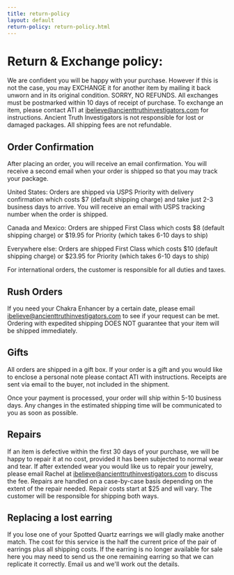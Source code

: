 ```yaml
---
title: return-policy
layout: default
return-policy: return-policy.html
---
```


# Return & Exchange policy:

We are confident you will be happy with your purchase. However if this is not the case, you may EXCHANGE it for another item by mailing it back unworn and in its original condition. SORRY, NO REFUNDS.  All exchanges must be postmarked within 10 days of receipt of purchase. To exchange an item, please contact ATI at ibelieve@ancienttruthinvestigators.com for instructions. Ancient Truth Investigators is not responsible for lost or damaged packages. All shipping fees are not refundable.


## Order Confirmation

After placing an order, you will receive an email confirmation. You will receive a second email when your order is shipped so that you may track your package.

United States: Orders are shipped via USPS Priority with delivery confirmation which costs $7 (default shipping charge) and take just 2-3 business days to arrive. You will receive an email with USPS tracking number when the order is shipped.

Canada and Mexico: Orders are shipped First Class which costs $8 (default shipping charge) or $19.95 for Priority (which takes 6-10 days to ship)

Everywhere else: Orders are shipped First Class which costs $10 (default shipping charge) or $23.95 for Priority (which takes 6-10 days to ship)

For international orders, the customer is responsible for all duties and taxes.

## Rush Orders

If you need your Chakra Enhancer by a certain date, please email ibelieve@ancienttruthinvestigators.com to see if your request can be met. Ordering with expedited shipping DOES NOT guarantee that your item will be shipped immediately.

## Gifts

All orders are shipped in a gift box.  If your order is a gift and you would like to enclose a personal note please contact ATI with instructions.  Receipts are sent via email to the buyer, not included in the shipment.

Once your payment is processed, your order will ship within 5-10 business days. Any changes in the estimated shipping time will be communicated to you as soon as possible.

## Repairs

If an item is defective within the first 30 days of your purchase, we will be happy to repair it at no cost, provided it has been subjected to normal wear and tear. If after extended wear you would like us to repair your jewelry, please email Rachel at ibelieve@ancienttruthinvestigators.com to discuss the fee. Repairs are handled on a case-by-case basis depending on the extent of the repair needed. Repair costs start at $25 and will vary. The customer will be responsible for shipping both ways.

## Replacing a lost earring

If you lose one of your Spotted Quartz earrings we will gladly make another match. The cost for this service is the half the current price of the pair of earrings plus all shipping costs. If the earring is no longer available for sale here you may need to send us the one remaining earring so that we can replicate it correctly. Email us and we'll work out the details.
